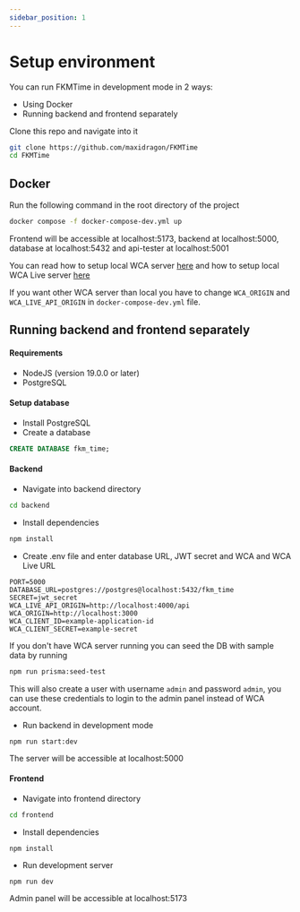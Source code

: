 ```yaml
---
sidebar_position: 1
---
```


# Setup environment

You can run FKMTime in development mode in 2 ways:
- Using Docker
- Running backend and frontend separately

Clone this repo and navigate into it
```bash
git clone https://github.com/maxidragon/FKMTime
cd FKMTime
```

## Docker
Run the following command in the root directory of the project

```bash
docker compose -f docker-compose-dev.yml up
```

Frontend will be accessible at localhost:5173, backend at localhost:5000, database at localhost:5432 and api-tester at localhost:5001

You can read how to setup local WCA server [here](https://docs.worldcubeassociation.org/contributing/quickstart.html) and how to setup local WCA Live server [here](https://github.com/thewca/wca-live?tab=readme-ov-file#developing-in-docker)

If you want other WCA server than local you have to change `WCA_ORIGIN` and `WCA_LIVE_API_ORIGIN` in `docker-compose-dev.yml` file.


## Running backend and frontend separately

#### Requirements
- NodeJS (version 19.0.0 or later)
- PostgreSQL

#### Setup database

- Install PostgreSQL
- Create a database
```sql
CREATE DATABASE fkm_time;
```

#### Backend

- Navigate into backend directory
```bash
cd backend
```

- Install dependencies
```bash
npm install
```

- Create .env file and enter database URL, JWT secret and WCA and WCA Live URL
```
PORT=5000
DATABASE_URL=postgres://postgres@localhost:5432/fkm_time
SECRET=jwt_secret
WCA_LIVE_API_ORIGIN=http://localhost:4000/api
WCA_ORIGIN=http://localhost:3000
WCA_CLIENT_ID=example-application-id
WCA_CLIENT_SECRET=example-secret
```

If you don't have WCA server running you can seed the DB with sample data by running

```bash
npm run prisma:seed-test
```

This will also create a user with username `admin` and password `admin`, you can use these credentials to login to the admin panel instead of WCA account.

- Run backend in development mode
```
npm run start:dev
```

The server will be accessible at localhost:5000

#### Frontend

- Navigate into frontend directory
```bash
cd frontend
```

- Install dependencies
```
npm install
```

- Run development server
```
npm run dev
```

Admin panel will be accessible at localhost:5173



